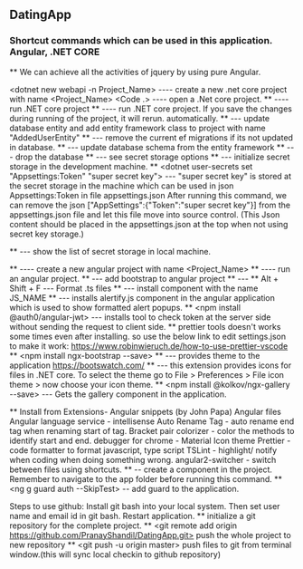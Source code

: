 ## DatingApp

### Shortcut commands which can be used in this application. Angular, .NET CORE

\*\* We can achieve all the activities of jquery by using pure Angular.

<dotnet new webapi -n Project_Name> ---- create a new .net core project with name <Project_Name>
<Code .> ---- open a .Net core project.
** <dotnet run> ---- run .NET core project
** <dotnet watch run> ---- run .NET core project. If you save the changes during running of the project, it will rerun. automatically.
** <dotnet ef migrations add AddedUserEntity> --- update database entity and add entity framework class to project with name "AddedUserEntity"
** <dotnet ef migrations remove> --- remove the current ef migrations if its not updated in database.
** <dotnet ef database update> --- update database schema from the entity framework
** <dotnet ef database drop> --- drop the database
** <dotnet user-secrets> --- see secret storage options
** <dotnet user-secrets init> --- initialize secret storage in the development machine.
\*\* <dotnet user-secrets set "Appsettings:Token" "super secret key"> --- "super secret key" is stored at the secret storage in the machine which can be used in json Appsettings:Token in file appsettings.json
After running this command, we can remove the json ["AppSettings":{"Token":"super secret key"}] from the appsettings.json file and let this file move into source control.
(This Json content should be placed in the appsettings.json at the top when not using secret key storage.)

\*\*<dotnet user-secrets list> --- show the list of secret storage in local machine.

** <ng new Project_Name> ---- create a new angular project with name <Project_Name>
** <ng serve> ---- run an angular project.
** <ng add ngx-bootstrap> --- add bootstrap to angular project
** <npm install font-awesome> ---
** Alt + Shift + F --- Format .ts files
** <npm install JS_NAME> --- install component with the name JS_NAME
** <npm install alertifyjs> --- installs alertify.js component in the angular application which is used to
show formatted alert popups.
** <npm install @auth0/angular-jwt> --- installs tool to check token at the server side without sending the
request to client side.
** prettier tools doesn't works some times even after installing. so use the below link to edit settings.json to make it work: https://www.robinwieruch.de/how-to-use-prettier-vscode
** <npm install ngx-bootstrap --save>
** <npm install bootswatch> --- provides theme to the application https://bootswatch.com/
** <Material icon theme> --- this extension provides icons for files in .NET core. To select the theme go to
File > Preferences > File icon theme > now choose your icon theme.
\*\* <npm install @kolkov/ngx-gallery --save> --- Gets the gallery component in the application.

\*\* Install from Extensions- Angular snippets (by John Papa)
Angular files
Angular language service - intellisense
Auto Rename Tag - auto rename end tag when renaming start of tag.
Bracket pair colorizer - color the methods to identify start and end.
debugger for chrome -
Material Icon theme
Prettier - code formatter to format javascript, type script
TSLint - highlight/ notify when coding when doing something wrong.
angular2-switcher - switch between files using shortcuts.
\*\* <ng g c COMPONENT-NAME> -- create a component in the project. Remember to navigate to the app folder before running this command.
\*\* <ng g guard auth --SkipTest> -- add guard to the application.

Steps to use github:
Install git bash into your local system.
Then set user name and email id in git bash.
Restart application.
** <git init> initialize a git repository for the complete project.
** <git remote add origin https://github.com/PranayShandil/DatingApp.git> push the whole project to new repository
\*\* <git push -u origin master> push files to git from terminal window.(this will sync local checkin to github repository)
